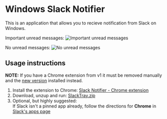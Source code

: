 Windows Slack Notifier
======================

This is an application that allows you to recieve notification from Slack on Windows.

Important unread messages:
![Important unread messages](http://i.imgur.com/fUVPxGv.png)

No unread messages:
![No unread messages](http://i.imgur.com/kPBvqCj.png)



Usage instructions
--

**NOTE:** If you have a Chrome extension from v1 it must be removed manually and the [new version](https://chrome.google.com/webstore/detail/todoist-to-do-list-and-ta/ipmkjncjnjpookgagldhnehgdihdppkb) installed instead.

1. Install the extension to Chrome: [Slack Notifier - Chrome extension](https://chrome.google.com/webstore/detail/slack-windows-tray-notifi/ipmkjncjnjpookgagldhnehgdihdppkb)
1. Download, unzup and run: [SlackTray.zip](https://github.com/vitalybe/windows-slack-notifier/releases/download/v2.0/SlackTray.v2.0.zip)
1. Optional, but highly suggested:<br>If Slack isn't a pinned app already, follow the directions for **Chrome** in [Slack's apps page](https://tu-go.slack.com/apps)
